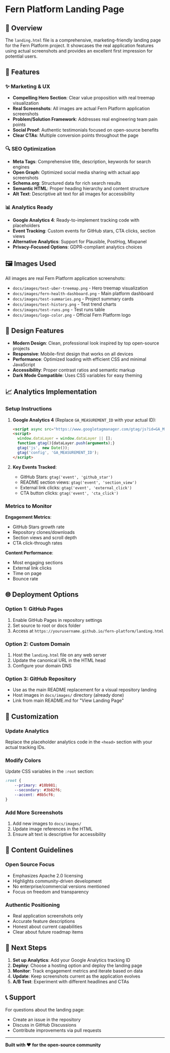 # Fern Platform Landing Page

## 📄 Overview

The `landing.html` file is a comprehensive, marketing-friendly landing page for the Fern Platform project. It showcases the real application features using actual screenshots and provides an excellent first impression for potential users.

## 🚀 Features

### ✨ **Marketing & UX**
- **Compelling Hero Section**: Clear value proposition with real treemap visualization
- **Real Screenshots**: All images are actual Fern Platform application screenshots
- **Problem/Solution Framework**: Addresses real engineering team pain points
- **Social Proof**: Authentic testimonials focused on open-source benefits
- **Clear CTAs**: Multiple conversion points throughout the page

### 🔍 **SEO Optimization**
- **Meta Tags**: Comprehensive title, description, keywords for search engines
- **Open Graph**: Optimized social media sharing with actual app screenshots
- **Schema.org**: Structured data for rich search results
- **Semantic HTML**: Proper heading hierarchy and content structure
- **Alt Text**: Descriptive alt text for all images for accessibility

### 📊 **Analytics Ready**
- **Google Analytics 4**: Ready-to-implement tracking code with placeholders
- **Event Tracking**: Custom events for GitHub stars, CTA clicks, section views
- **Alternative Analytics**: Support for Plausible, PostHog, Mixpanel
- **Privacy-Focused Options**: GDPR-compliant analytics choices

## 🖼️ **Images Used**

All images are real Fern Platform application screenshots:

- `docs/images/test-uber-treemap.png` - Hero treemap visualization
- `docs/images/fern-health-dashboard.png` - Main platform dashboard
- `docs/images/test-summaries.png` - Project summary cards
- `docs/images/test-history.png` - Test trend charts
- `docs/images/test-runs.png` - Test runs table
- `docs/images/logo-color.png` - Official Fern Platform logo

## 🎨 **Design Features**

- **Modern Design**: Clean, professional look inspired by top open-source projects
- **Responsive**: Mobile-first design that works on all devices
- **Performance**: Optimized loading with efficient CSS and minimal JavaScript
- **Accessibility**: Proper contrast ratios and semantic markup
- **Dark Mode Compatible**: Uses CSS variables for easy theming

## 📈 **Analytics Implementation**

### **Setup Instructions**

1. **Google Analytics 4** (Replace `GA_MEASUREMENT_ID` with your actual ID):
   ```html
   <script async src="https://www.googletagmanager.com/gtag/js?id=GA_MEASUREMENT_ID"></script>
   <script>
     window.dataLayer = window.dataLayer || [];
     function gtag(){dataLayer.push(arguments);}
     gtag('js', new Date());
     gtag('config', 'GA_MEASUREMENT_ID');
   </script>
   ```

2. **Key Events Tracked**:
   - GitHub Stars: `gtag('event', 'github_star')`
   - README section views: `gtag('event', 'section_view')`
   - External link clicks: `gtag('event', 'external_click')`
   - CTA button clicks: `gtag('event', 'cta_click')`

### **Metrics to Monitor**

**Engagement Metrics**:
- GitHub Stars growth rate
- Repository clones/downloads
- Section views and scroll depth
- CTA click-through rates

**Content Performance**:
- Most engaging sections
- External link clicks
- Time on page
- Bounce rate

## 🌐 **Deployment Options**

### **Option 1: GitHub Pages**
1. Enable GitHub Pages in repository settings
2. Set source to root or docs folder
3. Access at `https://yourusername.github.io/fern-platform/landing.html`

### **Option 2: Custom Domain**
1. Host the `landing.html` file on any web server
2. Update the canonical URL in the HTML head
3. Configure your domain DNS

### **Option 3: GitHub Repository**
- Use as the main README replacement for a visual repository landing
- Host images in `docs/images/` directory (already done)
- Link from main README.md for "View Landing Page"

## 🔧 **Customization**

### **Update Analytics**
Replace the placeholder analytics code in the `<head>` section with your actual tracking IDs.

### **Modify Colors**
Update CSS variables in the `:root` section:
```css
:root {
    --primary: #10b981;
    --secondary: #3b82f6;
    --accent: #8b5cf6;
}
```

### **Add More Screenshots**
1. Add new images to `docs/images/`
2. Update image references in the HTML
3. Ensure alt text is descriptive for accessibility

## 📝 **Content Guidelines**

### **Open Source Focus**
- Emphasizes Apache 2.0 licensing
- Highlights community-driven development
- No enterprise/commercial versions mentioned
- Focus on freedom and transparency

### **Authentic Positioning**
- Real application screenshots only
- Accurate feature descriptions
- Honest about current capabilities
- Clear about future roadmap items

## 🚀 **Next Steps**

1. **Set up Analytics**: Add your Google Analytics tracking ID
2. **Deploy**: Choose a hosting option and deploy the landing page
3. **Monitor**: Track engagement metrics and iterate based on data
4. **Update**: Keep screenshots current as the application evolves
5. **A/B Test**: Experiment with different headlines and CTAs

## 📞 **Support**

For questions about the landing page:
- Create an issue in the repository
- Discuss in GitHub Discussions
- Contribute improvements via pull requests

---

**Built with ❤️ for the open-source community**